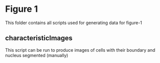 # Figure 1
This folder contains all scripts used for generating data for figure-1

## characteristicImages
This script can be run to produce images of cells with their boundary and nucleus segmented (manually)

## 


